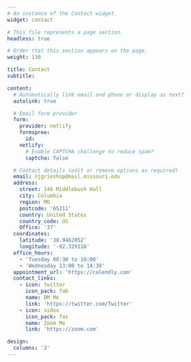 ```yaml
---
# An instance of the Contact widget.
widget: contact

# This file represents a page section.
headless: true

# Order that this section appears on the page.
weight: 130

title: Contact
subtitle:

content:
  # Automatically link email and phone or display as text?
  autolink: true

  # Email form provider
  form:
    provider: netlify
    formspree:
      id:
    netlify:
      # Enable CAPTCHA challenge to reduce spam?
      captcha: false

  # Contact details (edit or remove options as required)
  email: njgrieshop@mail.missouri.edu
  address:
    street: 146 Middlebush Hall
    city: Columbia
    region: MO
    postcode: '65211'
    country: United States
    country_code: US
    Office: '37'
  coordinates:
    latitude: '38.9462052'
    longitude: '-92.329116'
  office_hours:
    - 'Tuesday 08:30 to 10:00'
    - 'Wednesday 13:00 to 14:30'
  appointment_url: 'https://calendly.com'
  contact_links:
    - icon: twitter
      icon_pack: fab
      name: DM Me
      link: 'https://twitter.com/Twitter'
    - icon: video
      icon_pack: fas
      name: Zoom Me
      link: 'https://zoom.com'

design:
  columns: '2'
---
```


